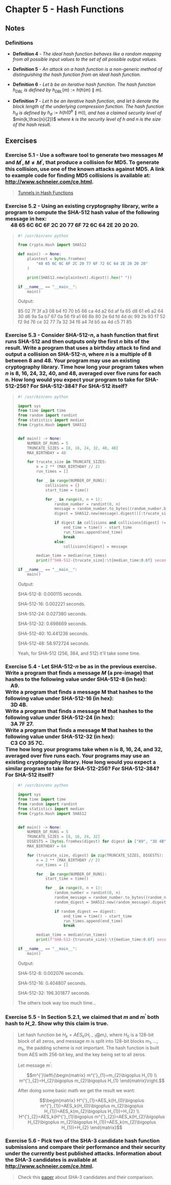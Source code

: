 # Chapter 5 - Hash Functions

## Notes

### Definitions

- **Definition 4** - *The ideal hash function behaves like a random mapping from all
possible input values to the set of all possible output values.*

- **Definition 5** - *An attack on a hash function is a non-generic method of distinguishing
the hash function from an ideal hash function.*

- **Definition 6** - *Let* $b$ *be an iterative hash function. The hash function* $h_{DBL}$ *is defined by* $h_{DBL}(m):=h(h(m)\parallel m)$*.*

- **Definition 7** - *Let* $h$ *be an iterative hash function, and let* $b$ *denote the block length of the underlying compression function. The hash function* $h_{d}$ *is defined by* $h_{d}:=h(h(0^{b}\parallel m))$*, and has a claimed security level of* $min(k,\frac{n}{2})$ *where* $k$ *is the security level of* $h$ *and* $n$ *is the size of the hash result.*

## Exercises

### Exercise 5.1 - Use a software tool to generate two messages $M$ and $M^{'},M\neq M^{'}$, that produce a collision for MD5. To generate this collision, use one of the known attacks against MD5. A link to example code for finding MD5 collisions is available at: http://www.schneier.com/ce.html.

> [Tunnels in Hash Functions](https://cryptography.hyperlink.cz/MD5_collisions.html "Vlastimil Klima: Tunnels in Hash Functions: MD5 Collisions Within a Minute")

### Exercise 5.2 - Using an existing cryptography library, write a program to compute the SHA-512 hash value of the following message in hex:<br/>&emsp;48 65 6C 6C 6F 2C 20 77 6F 72 6C 64 2E 20 20 20.

> ```python
> #! /usr/bin/env python
>
> from Crypto.Hash import SHA512
> 
> def main() -> None:
>     plaintext = bytes.fromhex(
>         "48 65 6C 6C 6F 2C 20 77 6F 72 6C 64 2E 20 20 20"
>     )
> 
>     print(SHA512.new(plaintext).digest().hex(" "))
> 
> if __name__ == "__main__":
>     main()
> ```
> 
> Output:
> 
> 85 02 7f 3f a3 08 b4 f0 70 b5 66 ca 4d a2 6d af fa 65 d8 61 e6 a2 64 30 d6 9a 5a b7 67 0a 56 f9
> a1 66 8b 80 2e 6d fd 4d dc 99 2b 93 f7 52 f2 9d 76 ce 32 77 7a 32 34 f6 a4 7d b5 aa 4d c5 71 85
> 

### Exercise 5.3 - Consider SHA-512-$n$, a hash function that first runs SHA-512 and then outputs only the first $n$ bits of the result. Write a program that uses a birthday attack to find and output a collision on SHA-512-$n$, where $n$ is a multiple of 8 between 8 and 48. Your program may use an existing cryptography library. Time how long your program takes when $n$ is 8, 16, 24, 32, 40, and 48, averaged over five runs for each n. How long would you expect your program to take for SHA-512-256? For SHA-512-384? For SHA-512 itself?

> ```python
> #! /usr/bin/env python
> 
> import sys
> from time import time
> from random import randint
> from statistics import median
> from Crypto.Hash import SHA512
> 
> 
> def main() -> None:
>     NUMBER_OF_RUNS = 5
>     TRUNCATE_SIZES = [8, 16, 24, 32, 40, 48]
>     MAX_BIRTHDAY = 48
> 
>     for trucate_size in TRUNCATE_SIZES:
>         n = 2 ** (MAX_BIRTHDAY // 2)
>         run_times = []
> 
>         for _ in range(NUMBER_OF_RUNS):
>             collisions = {}
>             start_time = time()
> 
>             for _ in range(0, n + 1):
>                 random_number = randint(0, n)
>                 message = random_number.to_bytes((random_number.bit_length() + 7) // 8, sys.byteorder)
>                 digest = SHA512.new(message).digest()[:trucate_size // 8]
> 
>                 if digest in collisions and collisions[digest] != message:
>                     end_time = time() - start_time
>                     run_times.append(end_time)
>                     break
>                 else:
>                     collisions[digest] = message
> 
>         median_time = median(run_times)
>         print(f"SHA-512-{trucate_size}:\t{median_time:0.6f} seconds.")
> 
> if __name__ == "__main__":
>     main()
> ```
> Output:
> 
> SHA-512-8:      0.000115 seconds.
> 
> SHA-512-16:     0.002221 seconds.
> 
> SHA-512-24:     0.027380 seconds.
> 
> SHA-512-32:     0.698669 seconds.
> 
> SHA-512-40:     10.441236 seconds.
> 
> SHA-512-48:     58.972724 seconds.
> 
> Yeah, for SHA-512 (256, 384, and 512) it'll take some time.

### Exercise 5.4 - Let SHA-512-$n$ be as in the previous exercise. Write a program that finds a message $M$ (a pre-image) that hashes to the following value under SHA-512-8 (in hex):<br/>&emsp;A9.<br/>Write a program that finds a message M that hashes to the following value under SHA-512-16 (in hex):<br/>&emsp;3D 4B.<br/>Write a program that finds a message M that hashes to the following value under SHA-512-24 (in hex):<br/>&emsp;3A 7F 27.<br/>Write a program that finds a message M that hashes to the following value under SHA-512-32 (in hex):<br/>&emsp;C3 C0 35 7C.<br/>Time how long your programs take when n is 8, 16, 24, and 32, averaged over five runs each. Your programs may use an existing cryptography library. How long would you expect a similar program to take for SHA-512-256? For SHA-512-384? For SHA-512 itself?

> ```python
> #! /usr/bin/env python
> 
> import sys
> from time import time
> from random import randint
> from statistics import median
> from Crypto.Hash import SHA512
> 
> 
> def main() -> None:
>     NUMBER_OF_RUNS = 5
>     TRUNCATE_SIZES = [8, 16, 24, 32]
>     DIGESTS = [bytes.fromhex(digest) for digest in ["A9", "3D 4B", "3A 7F 27", "C3 C0 35 7C"]]
>     MAX_BIRTHDAY = 64
> 
>     for (truncate_size, digest) in zip(TRUNCATE_SIZES, DIGESTS):
>         n = 2 ** (MAX_BIRTHDAY // 2)
>         run_times = []
> 
>         for _ in range(NUMBER_OF_RUNS):
>             start_time = time()
> 
>             for _ in range(0, n + 1):
>                 random_number = randint(0, n)
>                 random_message = random_number.to_bytes((random_number.bit_length() + 7) // 8, sys.byteorder)
>                 random_digest = SHA512.new(random_message).digest()[:truncate_size // 8]
> 
>                 if random_digest == digest:
>                     end_time = time() - start_time
>                     run_times.append(end_time)
>                     break
> 
>         median_time = median(run_times)
>         print(f"SHA-512-{truncate_size}:\t{median_time:0.6f} seconds.")
> 
> if __name__ == "__main__":
>     main()
> ```
> 
> Output:
> 
> SHA-512-8:      0.002076 seconds.
> 
> SHA-512-16:     0.404807 seconds.
> 
> SHA-512-32:     196.301877 seconds.
> 
> The others took way too much time...

### Exercise 5.5 - In Section 5.2.1, we claimed that $m$ and $m^{'}$ both hash to $H\_{2}$. Show why this claim is true.

> Let hash function be $H_{k}=AES_k(H_{i-1}\bigoplus m_{i})$, where $H_{0}$ is a 128-bit block of all zeros, and message $m$ is split into 128-bit blocks $m_{1},...,m_{k}$, the padding scheme is not important. The hash function is built from AES with 256-bit key, and the key being set to all zeros.
> 
> Let message $m^{'}$:
> 
> ```math
> m^{'}\left\{\begin{matrix}
> m^{'}_{1}=m_{2}\bigoplus H_{1}
> \\ 
> m^{'}_{2}=H_{2}\bigoplus m_{2}\bigoplus H_{1}
> \end{matrix}\right.
> ```
> After doing some basic math we get the result we want:
> 
> ```math
> \begin{matrix}
> H^{'}_{1}=AES_k(H_{0}\bigoplus m^{'}_{1})=AES_k(H_{0}\bigoplus m_{2}\bigoplus H_{1})=AES_k(m_{2}\bigoplus H_{1})=H_{2}
> \\ 
> H^{'}_{2}=AES_k(H^{'}_{1}\bigoplus m^{'}_{2})=AES_k(H_{2}\bigoplus H_{2}\bigoplus m_{2}\bigoplus H_{1})=AES_k(m_{2}\bigoplus H_{1})=H_{2}
> \end{matrix}
> ```
> 

### Exercise 5.6 - Pick two of the SHA-3 candidate hash function submissions and compare their performance and their security under the currently best published attacks. Information about the SHA-3 candidates is available at http://www.schneier.com/ce.html.

> Check this [paper](https://ieeexplore.ieee.org/abstract/document/6516382) about SHA-3 candidates and their comparison.
